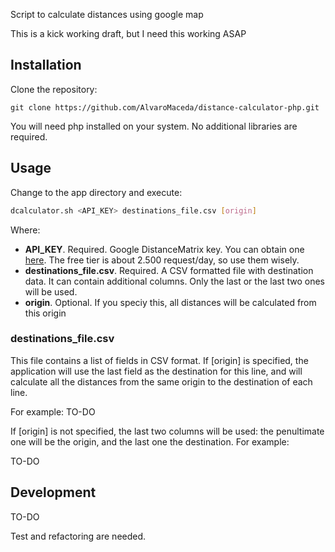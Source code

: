 Script to calculate distances using google map 

This is a kick working draft, but I need this working ASAP

## Installation

Clone the repository:
```git
git clone https://github.com/AlvaroMaceda/distance-calculator-php.git
``` 

You will need php installed on your system. No additional libraries are required.

## Usage

Change to the app directory and execute:

```bash
dcalculator.sh <API_KEY> destinations_file.csv [origin]
```

Where:
- **API_KEY**. Required. Google DistanceMatrix key. You can obtain one [here](https://developers.google.com/maps/documentation/distance-matrix/get-api-key).
 The free tier is about 2.500 request/day, so use them wisely.
- **destinations_file.csv**. Required. A CSV formatted file with destination data. It can contain
additional columns. Only the last or the last two ones will be used.
- **origin**. Optional. If you speciy this, all distances will be calculated from this origin

### destinations_file.csv

This file contains a list of fields in CSV format. If [origin] is specified, the application 
will use the last field as the destination for this line, and will calculate all the distances 
from the same origin to the destination of each line.

For example:
TO-DO

If [origin] is not specified, the last two columns will be used: the penultimate one will be
the origin, and the last one the destination. For example:

TO-DO

## Development

TO-DO

Test and refactoring are needed.